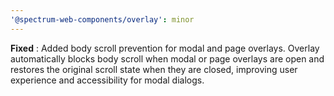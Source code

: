 ```yaml
---
'@spectrum-web-components/overlay': minor
---
```


**Fixed** : Added body scroll prevention for modal and page overlays. Overlay automatically blocks body scroll when modal or page overlays are open and restores the original scroll state when they are closed, improving user experience and accessibility for modal dialogs.
